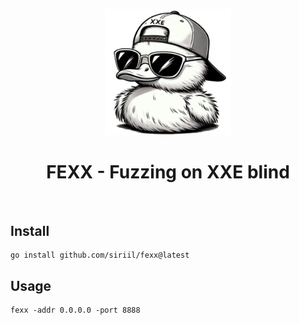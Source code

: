<p align="center">
  <img width="40%" height=auto src="images/C4.png">
  <br>
  <h1 align="center">FEXX - Fuzzing on XXE blind</h1>
  <br>
</p>

## Install

```
go install github.com/siriil/fexx@latest
```

## Usage

```
fexx -addr 0.0.0.0 -port 8888
```
